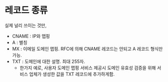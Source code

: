<!-- TITLE: DNS -->
<!-- SUBTITLE: Network, DNS -->

# 레코드 종류
실제 널리 쓰이는 것만,
* CNAME : IP와 맵핑
* A : 별칭
* MX : 이메일 도메인 맵핑. RFC에 의해 CNAME 레코드는 안되고 A 레코드 형식만 가능.
* TXT : 도메인에 대한 설명. 최대 255자. 
  * 한가지 예로, 사용자 도메인 맵핑 서비스 제공시 도메인 유효성 검증을 위해 서비스 업체가 생성한 값을 TXT 레코드에 추가하게함.